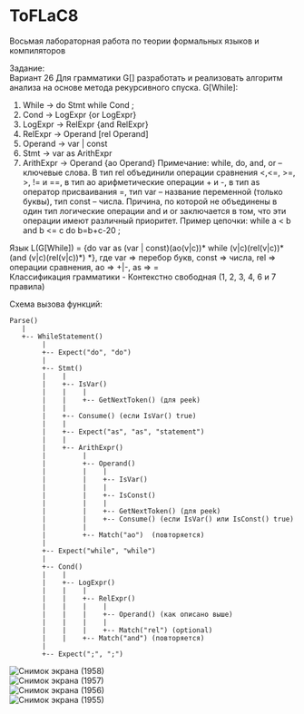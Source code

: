 # ToFLaC8
Восьмая лабораторная работа по теории формальных языков и компиляторов

Задание:  
Вариант 26 
Для грамматики G[<While>] разработать и реализовать алгоритм 
анализа на основе метода рекурсивного спуска. 
G[While]: 
1. While → do Stmt  while Cond ; 
2. Cond → LogExpr {or LogExpr} 
3. LogExpr → RelExpr {and RelExpr}  
4. RelExpr → Operand [rel Operand]
5. Operand → var | const 
6. Stmt → var as ArithExpr
7. ArithExpr → Operand {ao Operand}
Примечание: while, do, and, or – ключевые слова. В тип rel 
объединили операции сравнения <,<=, >=, >, != и ==, в тип ao 
арифметические операции + и -, в тип as оператор присваивания =, тип var – название переменной (только буквы), тип const – числа. Причина, по 
которой не объединены в один тип логические операции and и or 
заключается в том, что эти операции имеют различный приоритет.  Пример 
цепочки: while a < b and b <= c do b=b+c-20 ;

Язык L(G[While]) = {do var as (var | const)(ao(v|c))* while (v|c)(rel(v|c))* (and (v|c)(rel(v|c))*) *}, где var => перебор букв, const => числа, rel => операции сравнения, ao => +|-, as => =  
Классификация грамматики - Контекстно свободная (1, 2, 3, 4, 6 и 7 правила)  

Схема вызова функций:  
```
Parse()  
   |  
   +-- WhileStatement()  
        |  
        +-- Expect("do", "do")  
        |  
        +-- Stmt()  
        |    |  
        |    +-- IsVar()  
        |    |    |  
        |    |    +-- GetNextToken() (для peek)  
        |    |  
        |    +-- Consume() (если IsVar() true)  
        |    |  
        |    +-- Expect("as", "as", "statement")  
        |    |  
        |    +-- ArithExpr()  
        |         |  
        |         +-- Operand()  
        |         |    |  
        |         |    +-- IsVar()  
        |         |    |  
        |         |    +-- IsConst()  
        |         |    |  
        |         |    +-- GetNextToken() (для peek)  
        |         |    +-- Consume() (если IsVar() или IsConst() true)  
        |         |  
        |         +-- Match("ao")  (повторяется)  
        |  
        +-- Expect("while", "while")  
        |  
        +-- Cond()  
        |    |  
        |    +-- LogExpr()  
        |    |    |  
        |    |    +-- RelExpr()  
        |    |    |    |  
        |    |    |    +-- Operand() (как описано выше)  
        |    |    |    |  
        |    |    |    +-- Match("rel") (optional)  
        |    |    +-- Match("and") (повторяется)  
        |  
        +-- Expect(";", ";")
```  
![Снимок экрана (1958)](https://github.com/user-attachments/assets/8f2af8cd-623b-4aea-bb54-f306cc1a22f0)  
![Снимок экрана (1957)](https://github.com/user-attachments/assets/0df631b6-4d1e-4ef7-951f-587767ab762f)  
![Снимок экрана (1956)](https://github.com/user-attachments/assets/67b4ebb1-9d00-4787-b1a3-9a2138463a03)  
![Снимок экрана (1955)](https://github.com/user-attachments/assets/aef66a6b-8c10-46e8-b03b-e589aa6c9fc4)  





